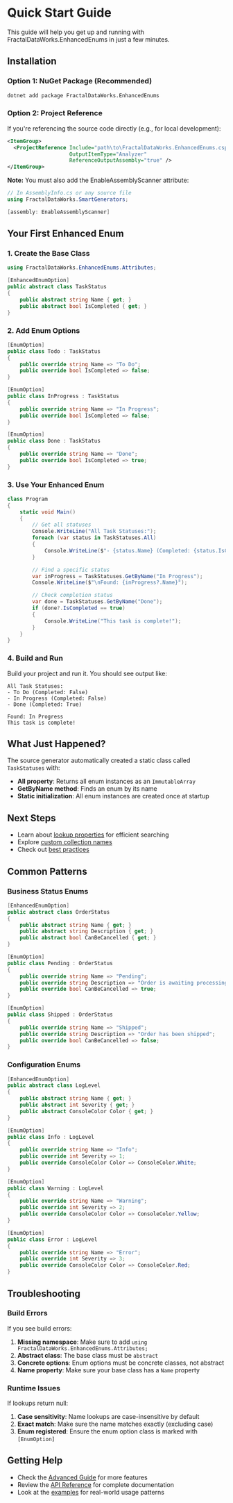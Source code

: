 # Quick Start Guide

This guide will help you get up and running with FractalDataWorks.EnhancedEnums in just a few minutes.

## Installation

### Option 1: NuGet Package (Recommended)

```bash
dotnet add package FractalDataWorks.EnhancedEnums
```

### Option 2: Project Reference

If you're referencing the source code directly (e.g., for local development):

```xml
<ItemGroup>
  <ProjectReference Include="path\to\FractalDataWorks.EnhancedEnums.csproj" 
                    OutputItemType="Analyzer" 
                    ReferenceOutputAssembly="true" />
</ItemGroup>
```

**Note:** You must also add the EnableAssemblyScanner attribute:

```csharp
// In AssemblyInfo.cs or any source file
using FractalDataWorks.SmartGenerators;

[assembly: EnableAssemblyScanner]
```

## Your First Enhanced Enum

### 1. Create the Base Class

```csharp
using FractalDataWorks.EnhancedEnums.Attributes;

[EnhancedEnumOption]
public abstract class TaskStatus
{
    public abstract string Name { get; }
    public abstract bool IsCompleted { get; }
}
```

### 2. Add Enum Options

```csharp
[EnumOption]
public class Todo : TaskStatus
{
    public override string Name => "To Do";
    public override bool IsCompleted => false;
}

[EnumOption]
public class InProgress : TaskStatus
{
    public override string Name => "In Progress";
    public override bool IsCompleted => false;
}

[EnumOption]
public class Done : TaskStatus
{
    public override string Name => "Done";
    public override bool IsCompleted => true;
}
```

### 3. Use Your Enhanced Enum

```csharp
class Program
{
    static void Main()
    {
        // Get all statuses
        Console.WriteLine("All Task Statuses:");
        foreach (var status in TaskStatuses.All)
        {
            Console.WriteLine($"- {status.Name} (Completed: {status.IsCompleted})");
        }

        // Find a specific status
        var inProgress = TaskStatuses.GetByName("In Progress");
        Console.WriteLine($"\nFound: {inProgress?.Name}");

        // Check completion status
        var done = TaskStatuses.GetByName("Done");
        if (done?.IsCompleted == true)
        {
            Console.WriteLine("This task is complete!");
        }
    }
}
```

### 4. Build and Run

Build your project and run it. You should see output like:

```
All Task Statuses:
- To Do (Completed: False)
- In Progress (Completed: False)
- Done (Completed: True)

Found: In Progress
This task is complete!
```

## What Just Happened?

The source generator automatically created a static class called `TaskStatuses` with:

- **All property**: Returns all enum instances as an `ImmutableArray`
- **GetByName method**: Finds an enum by its name
- **Static initialization**: All enum instances are created once at startup

## Next Steps

- Learn about [lookup properties](Advanced.md#lookup-properties) for efficient searching
- Explore [custom collection names](Advanced.md#custom-collection-names)
- Check out [best practices](../README.md#best-practices)

## Common Patterns

### Business Status Enums

```csharp
[EnhancedEnumOption]
public abstract class OrderStatus
{
    public abstract string Name { get; }
    public abstract string Description { get; }
    public abstract bool CanBeCancelled { get; }
}

[EnumOption]
public class Pending : OrderStatus
{
    public override string Name => "Pending";
    public override string Description => "Order is awaiting processing";
    public override bool CanBeCancelled => true;
}

[EnumOption]
public class Shipped : OrderStatus
{
    public override string Name => "Shipped";
    public override string Description => "Order has been shipped";
    public override bool CanBeCancelled => false;
}
```

### Configuration Enums

```csharp
[EnhancedEnumOption]
public abstract class LogLevel
{
    public abstract string Name { get; }
    public abstract int Severity { get; }
    public abstract ConsoleColor Color { get; }
}

[EnumOption]
public class Info : LogLevel
{
    public override string Name => "Info";
    public override int Severity => 1;
    public override ConsoleColor Color => ConsoleColor.White;
}

[EnumOption]
public class Warning : LogLevel
{
    public override string Name => "Warning";
    public override int Severity => 2;
    public override ConsoleColor Color => ConsoleColor.Yellow;
}

[EnumOption]
public class Error : LogLevel
{
    public override string Name => "Error";
    public override int Severity => 3;
    public override ConsoleColor Color => ConsoleColor.Red;
}
```

## Troubleshooting

### Build Errors

If you see build errors:

1. **Missing namespace**: Make sure to add `using FractalDataWorks.EnhancedEnums.Attributes;`
2. **Abstract class**: The base class must be `abstract`
3. **Concrete options**: Enum options must be concrete classes, not abstract
4. **Name property**: Make sure your base class has a `Name` property

### Runtime Issues

If lookups return null:

1. **Case sensitivity**: Name lookups are case-insensitive by default
2. **Exact match**: Make sure the name matches exactly (excluding case)
3. **Enum registered**: Ensure the enum option class is marked with `[EnumOption]`

## Getting Help

- Check the [Advanced Guide](Advanced.md) for more features
- Review the [API Reference](API.md) for complete documentation
- Look at the [examples](../samples/) for real-world usage patterns